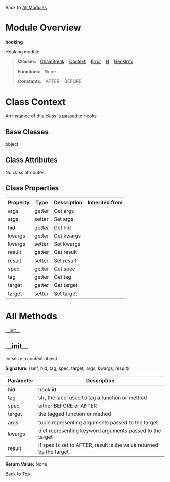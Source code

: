 Back to [All Modules](https://github.com/pyrustic/hooking/blob/master/docs/modules/README.md#readme)

# Module Overview

**hooking**
 
Hooking module

> **Classes:** &nbsp; [ChainBreak](https://github.com/pyrustic/hooking/blob/master/docs/modules/content/hooking/content/classes/ChainBreak.md#class-chainbreak) &nbsp;&nbsp; [Context](https://github.com/pyrustic/hooking/blob/master/docs/modules/content/hooking/content/classes/Context.md#class-context) &nbsp;&nbsp; [Error](https://github.com/pyrustic/hooking/blob/master/docs/modules/content/hooking/content/classes/Error.md#class-error) &nbsp;&nbsp; [H](https://github.com/pyrustic/hooking/blob/master/docs/modules/content/hooking/content/classes/H.md#class-h) &nbsp;&nbsp; [HookInfo](https://github.com/pyrustic/hooking/blob/master/docs/modules/content/hooking/content/classes/HookInfo.md#class-hookinfo)
>
> **Functions:** &nbsp; None
>
> **Constants:** &nbsp; AFTER &nbsp;&nbsp; BEFORE

# Class Context
An instance of this class is passed to hooks

## Base Classes
object

## Class Attributes
No class attributes.

## Class Properties
|Property|Type|Description|Inherited from|
|---|---|---|---|
|args|getter|Get args||
|args|setter|Set args||
|hid|getter|Get hid||
|kwargs|getter|Get kwargs||
|kwargs|setter|Set kwargs||
|result|getter|Get result||
|result|setter|Set result||
|spec|getter|Get spec||
|tag|getter|Get tag||
|target|getter|Get target||
|target|setter|Set target||



# All Methods
[\_\_init\_\_](#__init__)

## \_\_init\_\_
Initialize a context object




**Signature:** (self, hid, tag, spec, target, args, kwargs, result)

|Parameter|Description|
|---|---|
|hid|hook id|
|tag|str, the label used to tag a function or method|
|spec|either BEFORE or AFTER|
|target|the tagged function or method|
|args|tuple representing arguments passed to the target|
|kwargs|dict representing keyword arguments passed to the target|
|result|if spec is set to AFTER, result is the value returned by the target|





**Return Value:** None

[Back to Top](#module-overview)



